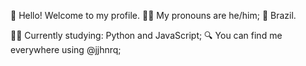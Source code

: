 🌳 Hello! Welcome to my profile.
🧑🏻 My pronouns are he/him; 📍 Brazil.

👨‍💻 Currently studying: Python and JavaScript; 
🔍 You can find me everywhere using @jjhnrq;


